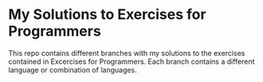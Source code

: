 # My Solutions to Exercises for Programmers

This repo contains different branches with my solutions to the exercises contained in Excercises for Programmers. Each branch contains a different language or combination of languages.
